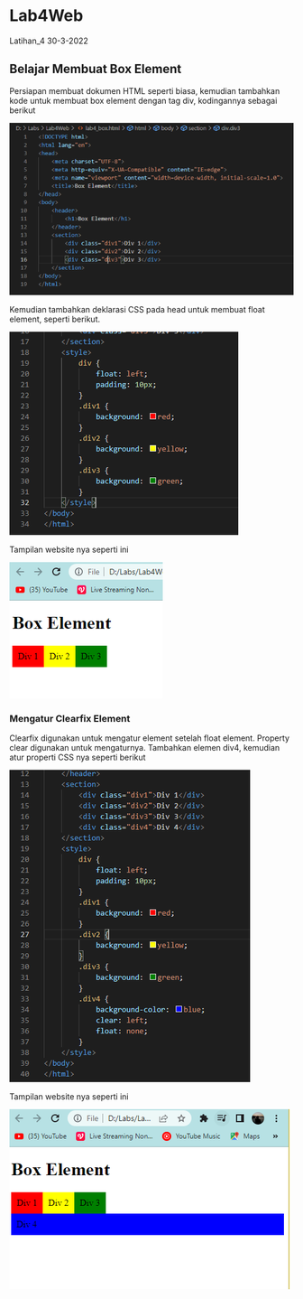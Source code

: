 # Lab4Web
Latihan_4 30-3-2022

## Belajar Membuat Box Element
Persiapan membuat dokumen HTML seperti biasa, kemudian tambahkan kode untuk membuat box element dengan tag div, kodingannya sebagai berikut

![ss 1](img/ss1-1.PNG)

Kemudian tambahkan deklarasi CSS pada head untuk membuat float element, seperti berikut.

![ss 1](img/ss2-1.PNG)

Tampilan website nya seperti ini

![ss 2](img/ss2-2.PNG)

### Mengatur Clearfix Element
Clearfix digunakan untuk mengatur element setelah float element. Property clear digunakan untuk mengaturnya.
Tambahkan elemen div4, kemudian atur properti CSS nya seperti berikut

![ss 1](img/ss3-1.PNG)

Tampilan website nya seperti ini

![ss 2](img/ss3-2.PNG)